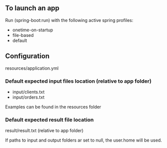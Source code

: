 ## To launch an app
Run (spring-boot:run) with the following active spring profiles: 
- onetime-on-startup
- file-based
- default

## Configuration
resources/application.yml

### Default expected input files location (relative to app folder)
- input/clients.txt
- input/orders.txt

Examples can be found in the resources folder

### Default expected result file location
result/result.txt (relative to app folder)

If paths to input and output folders ar set to null, the user.home will be used.
